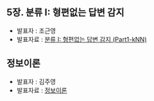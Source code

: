 ## 5장. 분류 I: 형편없는 답변 감지
- 발표자 : 조근영
- 발표자료 : [분류 I: 형편없는 답변 감지 (Part1-kNN)](http://nbviewer.ipython.org/github/re4lfl0w/ipython/blob/master/books/Building_Machine_Learning_Systems_with_Python/ch05_01.ipynb)

## 정보이론
- 발표자 : 김주영
- 발표자료 : [정보이론](https://drive.google.com/file/d/0B2KR51OFQvWqWk9qRm1xb3RodTg)
